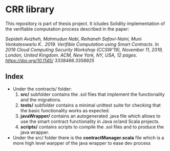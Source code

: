 # CRR library
This repository is part of thesis project. It icludes 
Solidity implementation of the verifiable computation process 
described in the paper: 

<cite> Sepideh Avizheh, Mahmudun Nabi, Reihaneh Safavi-Naini, Muni Venkateswarlu K..
2019. Verifible Computation using Smart Contracts. In 2019 Cloud Computing Security
      Workshop (CCSW’19), November 11, 2019, London, United Kingdom. ACM, New
      York, NY, USA, 12 pages. https://doi.org/10.1145/ 3338466.3358925 </cite>

## Index

* Under the contracts/ folder:
  1) **src/** subfolder contains the .sol files that 
  implement the functionality and the migrations.
  2) **tests/** subfolder contains a minimal 
    unittest suite for checking that the basic functionality
    works as expected. 
  3) **javaWrapper/** contains an autogenerated .java file which allows to use 
  the smart contract functionality in Java or/and Scala projects.
  4) **scripts/** contains scripts to compile the .sol files and to produce
    the java wrapper. 
* Under the src/ folder there is the **contractManager.scala** file
    which is a more high level warpper of the java wrapper to ease dev process

